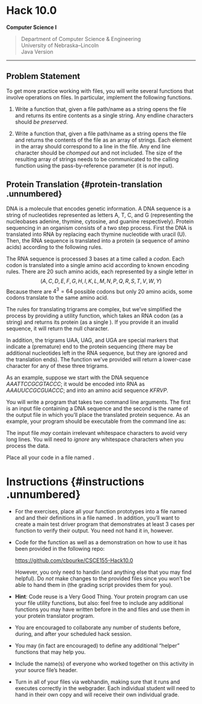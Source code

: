 
# Hack 10.0
**Computer Science I**
> Department of Computer Science & Engineering  
> University of Nebraska–Lincoln  
> Java Version
------------------------------------------------------------------------

## Problem Statement

To get more practice working with files, you will write several
functions that involve operations on files. In particular, implement the
following functions.

1.  Write a function that, given a file path/name as a string opens the
    file and returns its entire contents as a single string. Any endline
    characters should *be preserved*.

2.  Write a function that, given a file path/name as a string opens the
    file and returns the contents of the file as an array of strings.
    Each element in the array should correspond to a line in the file.
    Any end line character should be *chomped out* and not included. The
    size of the resulting array of strings needs to be communicated to
    the calling function using the pass-by-reference parameter (it is
    *not* input).

Protein Translation {#protein-translation .unnumbered}
-------------------

DNA is a molecule that encodes genetic information. A DNA sequence is a
string of nucleotides represented as letters A, T, C, and G
(representing the nucleobases adenine, thymine, cytosine, and guanine
respectively). Protein sequencing in an organism consists of a two step
process. First the DNA is translated into RNA by replacing each thymine
nucleotide with uracil (U). Then, the RNA sequence is translated into a
protein (a sequence of amino acids) according to the following rules.

The RNA sequence is processed 3 bases at a time called a *codon*. Each
codon is translated into a single amino acid according to known encoding
rules. There are 20 such amino acids, each represented by a single
letter in $$(A,C,D,E,F,G,H,I,K,L,M,N,P,Q,R,S,T,V,W,Y)$$ Because there
are $4^3 = 64$ possible codons but only 20 amino acids, some codons
translate to the same amino acid.

The rules for translating trigrams are complex, but we’ve simplified the
process by providing a utility function, which takes an RNA codon (as a
string) and returns its protein (as a single ). If you provide it an
invalid sequence, it will return the null character.

In addition, the trigrams UAA, UAG, and UGA are special markers that
indicate a (premature) end to the protein sequencing (there may be
additional nucleotides left in the RNA sequence, but they are ignored
and the translation ends). The function we’ve provided will return a
lower-case character for any of these three trigrams.

As an example, suppose we start with the DNA sequence $AAATTCCGCGTACCC$;
it would be encoded into RNA as $AAAUUCCGCGUACCC$; and into an amino
acid sequence $KFRVP$.

You will write a program that takes two command line arguments. The
first is an input file containing a DNA sequence and the second is the
name of the output file in which you’ll place the translated protein
sequence. As an example, your program should be executable from the
command line as:

The input file *may* contain irrelevant whitespace characters to avoid
very long lines. You will need to *ignore* any whitespace characters
when you process the data.

Place all your code in a file named .

Instructions {#instructions .unnumbered}
============

-   For the exercises, place all your function prototypes into a file
    named and and their definitions in a file named . In addition,
    you’ll want to create a main test driver program that demonstrates
    at least 3 cases per function to verify their output. You need not
    hand it in, however.

-   Code for the function as well as a demonstration on how to use it
    has been provided in the following repo:

    <https://github.com/cbourke/CSCE155-Hack10.0>

    However, you only need to handin (and anything else that you may
    find helpful). Do *not* make changes to the provided files since you
    won’t be able to hand them in (the grading script provides them for
    you).

-   **Hint**: Code reuse is a Very Good Thing. Your protein program can
    use your file utility functions, but also: feel free to include any
    additional functions you may have written before in the and files
    and use them in your protein translator program.

-   You are encouraged to collaborate any number of students before,
    during, and after your scheduled hack session.

-   You may (in fact are encouraged) to define any additional “helper”
    functions that may help you.

-   Include the name(s) of everyone who worked together on this activity
    in your source file’s header.

-   Turn in all of your files via webhandin, making sure that it runs
    and executes correctly in the webgrader. Each individual student
    will need to hand in their own copy and will receive their own
    individual grade.
